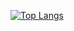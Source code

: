 [![Top Langs](https://github-readme-stats.vercel.app/api/top-langs/?username=leftkalai&layout=compact&theme=chartreuse-dark&langs_count=7)](https://github.com/pantmal/pantmal)
<!--
**leftkalai/leftkalai** is a ✨ _special_ ✨ repository because its `README.md` (this file) appears on your GitHub profile.

Here are some ideas to get you started:

- 🔭 I’m currently working on ...
- 🌱 I’m currently learning ...
- 👯 I’m looking to collaborate on ...
- 🤔 I’m looking for help with ...
- 💬 Ask me about ...
- 📫 How to reach me: ...
- 😄 Pronouns: ...
- ⚡ Fun fact: ...
-->
